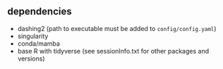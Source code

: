 

## dependencies

- dashing2 (path to executable must be added to `config/config.yaml`)
- singularity
- conda/mamba
- base R with tidyverse (see sessionInfo.txt for other packages and versions)